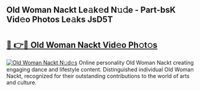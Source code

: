 ## Old Woman Nackt Le𝚊k𝚎d N𝚞𝚍e - Part-bsK Vid𝚎o Photos Le𝚊ks JsD5T

# <h2><a href="http://fb9xr9.evod.top/?m=Old+Woman+Nackt">🔗 👉🔴 Old Woman Nackt Vid𝚎o Ph𝚘t𝚘s</a></h2>

[![Old Woman Nackt N𝚞d𝚎s](https://i.imgur.com/8V9OHl7.gif)](http://fb9xr9.evod.top/?m=Old+Woman+Nackt)
Online personality Old Woman Nackt creating engaging dance and lifestyle content. Distinguished individual Old Woman Nackt, recognized for their outstanding contributions to the world of arts and culture. 
